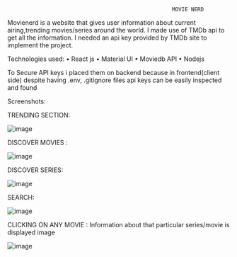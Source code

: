                                                         MOVIE NERD
                                                        
Movienerd is a website that gives user information about current airing,trending movies/series around the world. 
I made use of TMDb api to get all the information. 
I needed an api key provided by TMDb site to implement the project.

Technologies used: 
• React js 
• Material UI 
• Moviedb API
• Nodejs


To Secure API keys i placed them on backend because in frontend(client side) despite having .env, .gitignore files api keys can be easily inspected and found

Screenshots:

TRENDING SECTION:

![image](https://github.com/prakashbist28/MovieNerd/assets/113052349/260b3549-b5fd-4aa6-8ccf-682683d64e6d)

DISCOVER MOVIES : 

![image](https://github.com/prakashbist28/MovieNerd/assets/113052349/b276f162-41b2-4ac1-8c8f-decdbacdef3a)


DISCOVER SERIES: 

![image](https://github.com/prakashbist28/MovieNerd/assets/113052349/be1f4b0f-ea11-444b-b2c2-b9dddbd26627)


SEARCH: 

![image](https://github.com/prakashbist28/MovieNerd/assets/113052349/e9213d65-0cc0-427e-98bb-cfe432b2e9cf)


CLICKING ON ANY MOVIE : Information about that particular series/movie is displayed image

![image](https://github.com/prakashbist28/MovieNerd/assets/113052349/af85aab7-cb45-49c0-a23c-b7a003c91b73)
